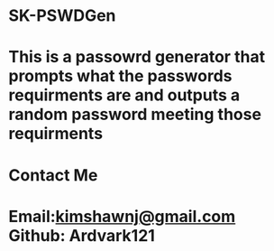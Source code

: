 # SK-PSWDGen

# This is a passowrd generator that prompts what the passwords requirments are and outputs a random password meeting those requirments

# Contact Me

# Email:kimshawnj@gmail.com Github: Ardvark121
